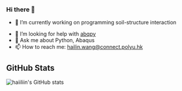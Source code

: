 ### Hi there 👋

- 🔭 I’m currently working on programming soil-structure interaction
<!-- - 🌱 I’m currently learning ... -->
<!-- - 👯 I’m looking to collaborate on ... -->
- 🤔 I’m looking for help with [abqpy](https://github.com/haiiliin/abqpy)
- 💬 Ask me about Python, Abaqus
- 📫 How to reach me: hailin.wang@connect.polyu.hk
<!-- - 😄 Pronouns: ...
- ⚡ Fun fact: ... -->

## GitHub Stats

![haiiliin's GitHub stats](https://github-readme-stats.vercel.app/api?username=haiiliin&count_private=true)
